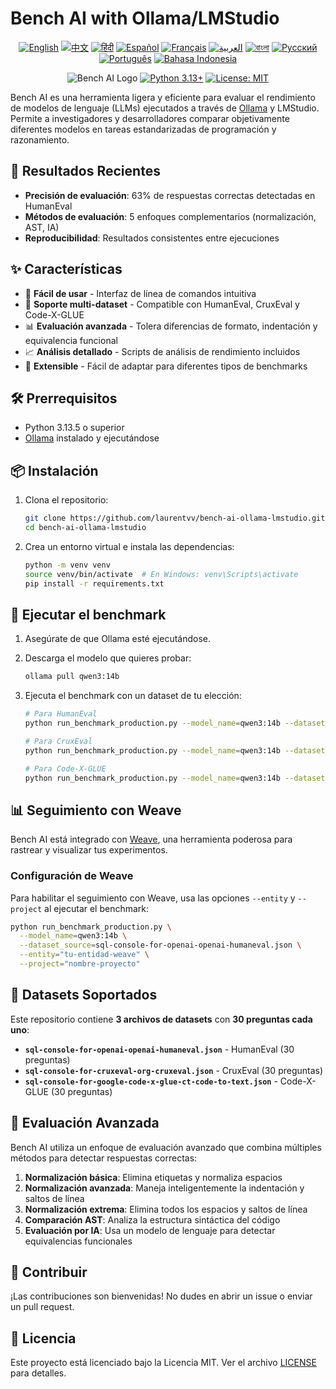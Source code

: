 # Bench AI with Ollama/LMStudio

<div align="center">

[![English](https://img.shields.io/badge/lang-en-blue.svg)](../README.md) [![中文](https://img.shields.io/badge/lang-zh-blue.svg)](README.zh.md) [![हिंदी](https://img.shields.io/badge/lang-hi-blue.svg)](README.hi.md) [![Español](https://img.shields.io/badge/lang-es-blue.svg)](README.es.md) [![Français](https://img.shields.io/badge/lang-fr-blue.svg)](README.fr.md) [![العربية](https://img.shields.io/badge/lang-ar-blue.svg)](README.ar.md) [![বাংলা](https://img.shields.io/badge/lang-bn-blue.svg)](README.bn.md) [![Русский](https://img.shields.io/badge/lang-ru-blue.svg)](README.ru.md) [![Português](https://img.shields.io/badge/lang-pt-blue.svg)](README.pt.md) [![Bahasa Indonesia](https://img.shields.io/badge/lang-id-blue.svg)](README.id.md)

![Bench AI Logo](https://img.shields.io/badge/Bench%20AI-LLM%20Benchmark%20Tool-blue)
[![Python 3.13+](https://img.shields.io/badge/python-3.13+-blue.svg)](https://www.python.org/downloads/)
[![License: MIT](https://img.shields.io/badge/License-MIT-yellow.svg)](https://opensource.org/licenses/MIT)

</div>

Bench AI es una herramienta ligera y eficiente para evaluar el rendimiento de modelos de lenguaje (LLMs) ejecutados a través de [Ollama](https://ollama.com/) y LMStudio. Permite a investigadores y desarrolladores comparar objetivamente diferentes modelos en tareas estandarizadas de programación y razonamiento.

## 🎯 Resultados Recientes

- **Precisión de evaluación**: 63% de respuestas correctas detectadas en HumanEval
- **Métodos de evaluación**: 5 enfoques complementarios (normalización, AST, IA)
- **Reproducibilidad**: Resultados consistentes entre ejecuciones

## ✨ Características

- 🚀 **Fácil de usar** - Interfaz de línea de comandos intuitiva
- 🔄 **Soporte multi-dataset** - Compatible con HumanEval, CruxEval y Code-X-GLUE
- 📊 **Evaluación avanzada** - Tolera diferencias de formato, indentación y equivalencia funcional
- 📈 **Análisis detallado** - Scripts de análisis de rendimiento incluidos
- 🧩 **Extensible** - Fácil de adaptar para diferentes tipos de benchmarks

## 🛠️ Prerrequisitos

- Python 3.13.5 o superior
- [Ollama](https://ollama.com/) instalado y ejecutándose

## 📦 Instalación

1. Clona el repositorio:
   ```bash
   git clone https://github.com/laurentvv/bench-ai-ollama-lmstudio.git
   cd bench-ai-ollama-lmstudio
   ```

2. Crea un entorno virtual e instala las dependencias:
   ```bash
   python -m venv venv
   source venv/bin/activate  # En Windows: venv\Scripts\activate
   pip install -r requirements.txt
   ```

## 🚀 Ejecutar el benchmark

1. Asegúrate de que Ollama esté ejecutándose.

2. Descarga el modelo que quieres probar:
   ```bash
   ollama pull qwen3:14b
   ```

3. Ejecuta el benchmark con un dataset de tu elección:
   ```bash
   # Para HumanEval
   python run_benchmark_production.py --model_name=qwen3:14b --dataset_source=sql-console-for-openai-openai-humaneval.json
   
   # Para CruxEval
   python run_benchmark_production.py --model_name=qwen3:14b --dataset_source=sql-console-for-cruxeval-org-cruxeval.json
   
   # Para Code-X-GLUE
   python run_benchmark_production.py --model_name=qwen3:14b --dataset_source=sql-console-for-google-code-x-glue-ct-code-to-text.json
   ```

## 📊 Seguimiento con Weave

Bench AI está integrado con [Weave](https://wandb.ai/site/weave), una herramienta poderosa para rastrear y visualizar tus experimentos.

### Configuración de Weave

Para habilitar el seguimiento con Weave, usa las opciones `--entity` y `--project` al ejecutar el benchmark:

```bash
python run_benchmark_production.py \
  --model_name=qwen3:14b \
  --dataset_source=sql-console-for-openai-openai-humaneval.json \
  --entity="tu-entidad-weave" \
  --project="nombre-proyecto"
```

## 🧩 Datasets Soportados

Este repositorio contiene **3 archivos de datasets** con **30 preguntas cada uno**:

- **`sql-console-for-openai-openai-humaneval.json`** - HumanEval (30 preguntas)
- **`sql-console-for-cruxeval-org-cruxeval.json`** - CruxEval (30 preguntas)
- **`sql-console-for-google-code-x-glue-ct-code-to-text.json`** - Code-X-GLUE (30 preguntas)

## 💯 Evaluación Avanzada

Bench AI utiliza un enfoque de evaluación avanzado que combina múltiples métodos para detectar respuestas correctas:

1. **Normalización básica**: Elimina etiquetas y normaliza espacios
2. **Normalización avanzada**: Maneja inteligentemente la indentación y saltos de línea
3. **Normalización extrema**: Elimina todos los espacios y saltos de línea
4. **Comparación AST**: Analiza la estructura sintáctica del código
5. **Evaluación por IA**: Usa un modelo de lenguaje para detectar equivalencias funcionales

## 🤝 Contribuir

¡Las contribuciones son bienvenidas! No dudes en abrir un issue o enviar un pull request.

## 📄 Licencia

Este proyecto está licenciado bajo la Licencia MIT. Ver el archivo [LICENSE](LICENSE) para detalles.